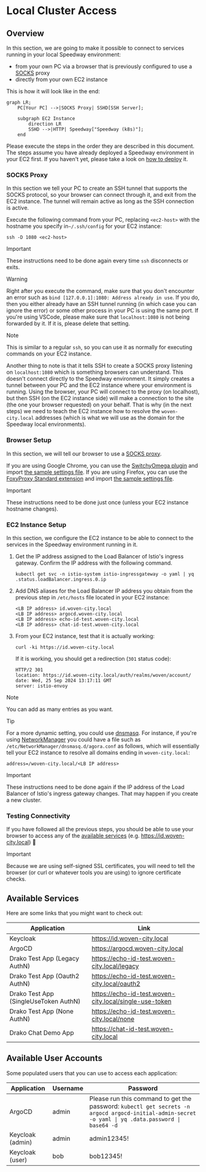 # Local Cluster Access

## Overview

In this section, we are going to make it possible to connect to services running
in your local Speedway environment:
- from your own PC via a browser that is previously configured to use a
  [SOCKS](https://en.wikipedia.org/wiki/SOCKS) proxy
- directly from your own EC2 instance

This is how it will look like in the end:

```mermaid
graph LR;
    PC[Your PC] -->|SOCKS Proxy| SSHD[SSH Server];

    subgraph EC2 Instance
        direction LR
        SSHD -->|HTTP| Speedway["Speedway (k8s)"];
    end
```

Please execute the steps in the order they are described in this document. The
steps assume you have already deployed a Speedway environment in your EC2 first.
If you haven't yet, please take a look on
[how to deploy](local_cluster_access.md) it.

### SOCKS Proxy

In this section we tell your PC to create an SSH tunnel that supports the SOCKS
protocol, so your browser can connect through it, and exit from the EC2
instance. The tunnel will remain active as long as the SSH connection is active.

Execute the following command from your PC, replacing `<ec2-host>` with the
hostname you specify in`~/.ssh/config` for your EC2 instance:

```shell
ssh -D 1080 <ec2-host>
```

> [!IMPORTANT]
> These instructions need to be done again every time `ssh` disconnects or
> exits.

> [!WARNING]
> Right after you execute the command, make sure that you don't encounter an error
> such as `bind [127.0.0.1]:1080: Address already in use`. If you do, then you
> either already have an SSH tunnel running (in which case you can ignore the
> error) or some other process in your PC is using the same port. If you're using
> VSCode, please make sure that `localhost:1080` is not being forwarded by it. If
> it is, please delete that setting.

> [!NOTE]
> This is similar to a regular `ssh`, so you can use it as normally for
> executing commands on your EC2 instance.
>
> Another thing to note is that it tells SSH to create a SOCKS proxy listening on
> `localhost:1080` which is something browsers can understand. This
> doesn't connect directly to the Speedway environment. It simply creates
> a tunnel between your PC and the EC2 instance where your environment is
> running. Using the browser, your PC will connect to the proxy (on localhost),
> but then SSH (on the EC2 instance side) will make a connection to the site (the
> one your browser requested) on your behalf. That is why (in the next steps) we
> need to teach the EC2 instance how to resolve the `woven-city.local` addresses
> (which is what we will use as the domain for the Speedway local environments).

### Browser Setup

In this section, we will tell our browser to use a [SOCKS proxy](#socks-proxy).

If you are using Google Chrome, you can use the
[SwitchyOmega plugin](https://chrome.google.com/webstore/detail/proxy-switchyomega/padekgcemlokbadohgkifijomclgjgif)
and import
[the sample settings file](/ns/id/keycloak/docs/int/configs/OmegaOptions_woven_local.bak).
If you are using Firefox, you can use the
[FoxyProxy Standard extension](https://addons.mozilla.org/en-US/firefox/addon/foxyproxy-standard/)
and import
[the sample settings file](/ns/id/docs/int/onboarding/speedway/proxy-settings/foxy-proxy.json).

> [!IMPORTANT]
> These instructions need to be done just once (unless your EC2 instance
> hostname changes).

### EC2 Instance Setup

In this section, we configure the EC2 instance to be able to connect to the
services in the Speedway environment running in it.

1. Get the IP address assigned to the Load Balancer of Istio's ingress gateway.
   Confirm the IP address with the following command.

   ```shell
   kubectl get svc -n istio-system istio-ingressgateway -o yaml | yq .status.loadBalancer.ingress.0.ip
   ```

2. Add DNS aliases for the Load Balancer IP address you obtain from the previous
   step in `/etc/hosts` file located in your EC2 instance:

   ```
   <LB IP address> id.woven-city.local
   <LB IP address> argocd.woven-city.local
   <LB IP address> echo-id-test.woven-city.local
   <LB IP address> chat-id-test.woven-city.local
   ```

3. From your EC2 instance, test that it is actually working:

   ```shell
   curl -ki https://id.woven-city.local
   ```

   If it is working, you should get a redirection (`301` status code):

   ```text
   HTTP/2 301
   location: https://id.woven-city.local/auth/realms/woven/account/
   date: Wed, 25 Sep 2024 13:17:11 GMT
   server: istio-envoy
   ```

> [!NOTE]
> You can add as many entries as you want.

> [!TIP]
> For a more dynamic setting, you could use [dnsmasq](https://en.wikipedia.org/wiki/Dnsmasq).
> For instance, if you're using [NetworkManager](https://networkmanager.dev)
> you could have a file such as `/etc/NetworkManager/dnsmasq.d/agora.conf` as
> follows, which will essentially tell your EC2 instance to resolve all domains
> ending in `woven-city.local`:
>
> ```
> address=/woven-city.local/<LB IP address>
> ```

> [!IMPORTANT]
> These instructions need to be done again if the IP address of the Load
> Balancer of Istio's ingress gateway changes. That may happen if you create a
> new cluster.

### Testing Connectivity

If you have followed all the previous steps, you should be able to use your
browser to access any of the [available services](#available-services) (e.g.
https://id.woven-city.local) 🎉

> [!IMPORTANT]
> Because we are using self-signed SSL certificates, you will need to tell the
> browser (or curl or whatever tools you are using) to ignore certificate checks.

## Available Services

Here are some links that you might want to check out:

| Application                           | Link                                                   |
|---------------------------------------|--------------------------------------------------------|
| Keycloak                              | https://id.woven-city.local                            |
| ArgoCD                                | https://argocd.woven-city.local                        |
| Drako Test App (Legacy AuthN)         | https://echo-id-test.woven-city.local/legacy           |
| Drako Test App (Oauth2 AuthN)         | https://echo-id-test.woven-city.local/oauth2           |
| Drako Test App (SingleUseToken AuthN) | https://echo-id-test.woven-city.local/single-use-token |
| Drako Test App (None AuthN)           | https://echo-id-test.woven-city.local/none             |
| Drako Chat Demo App                   | https://chat-id-test.woven-city.local                  |

## Available User Accounts

Some populated users that you can use to access each application:

| Application      | Username   | Password    |
|------------------|------------|-------------|
| ArgoCD           | admin      | Please run this command to get the password: `kubectl get secrets -n argocd argocd-initial-admin-secret -o yaml \| yq .data.password \| base64 -d` |
| Keycloak (admin) | admin      | admin12345! |
| Keycloak (user)  | bob        | bob12345!   | 
